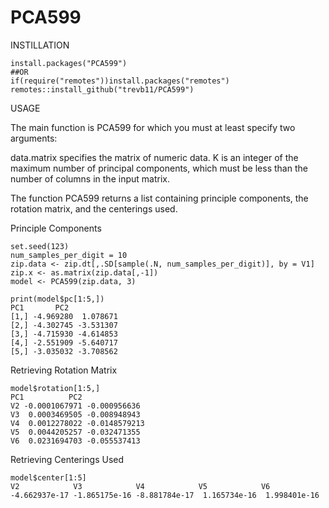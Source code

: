 # PCA599

INSTILLATION

```{r}
install.packages("PCA599")
##OR
if(require("remotes"))install.packages("remotes")
remotes::install_github("trevb11/PCA599")
```

USAGE

The main function is PCA599 for which you must at least specify two arguments:

data.matrix specifies the matrix of numeric data.
K is an integer of the maximum number of principal components, which must be less than the number of columns in the input matrix.

The function PCA599 returns a list containing principle components, the rotation matrix, and the centerings used.

Principle Components
```{r}
set.seed(123)
num_samples_per_digit = 10
zip.data <- zip.dt[,.SD[sample(.N, num_samples_per_digit)], by = V1]
zip.x <- as.matrix(zip.data[,-1])
model <- PCA599(zip.data, 3)

print(model$pc[1:5,])
PC1       PC2
[1,] -4.969280  1.078671
[2,] -4.302745 -3.531307
[3,] -4.715930 -4.614853
[4,] -2.551909 -5.640717
[5,] -3.035032 -3.708562
```
Retrieving Rotation Matrix

```{r}
model$rotation[1:5,]
PC1          PC2
V2 -0.0001067971 -0.000956636
V3  0.0003469505 -0.008948943
V4  0.0012278022 -0.0148579213
V5  0.0044205257 -0.032471355
V6  0.0231694703 -0.055537413
```
Retrieving Centerings Used
```{r}
model$center[1:5]
V2            V3            V4            V5            V6
-4.662937e-17 -1.865175e-16 -8.881784e-17  1.165734e-16  1.998401e-16
```
